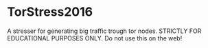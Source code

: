 # TorStress2016
A stresser for generating big traffic trough tor nodes. STRICTLY FOR EDUCATIONAL PURPOSES ONLY. Do not use this on the web!
